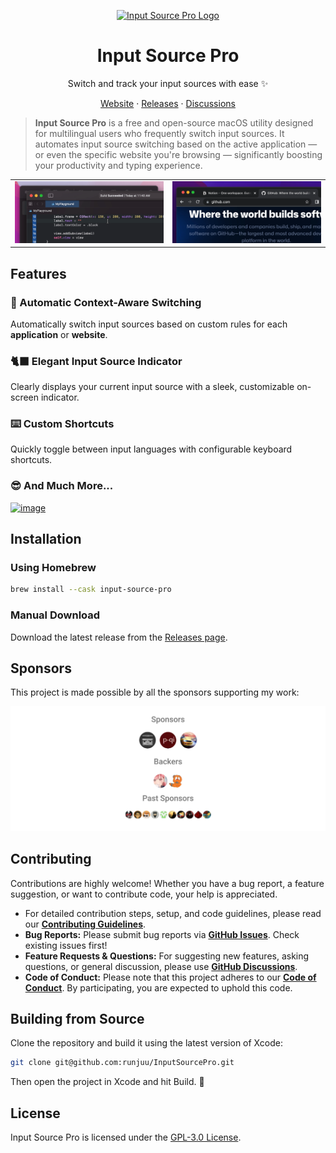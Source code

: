 <p align="center">
    <a href="https://inputsource.pro" target="_blank">
        <img height="200" src="https://inputsource.pro/img/app-icon.png" alt="Input Source Pro Logo">
    </a>
</p>

<h1 align="center">Input Source Pro</h1>

<p align="center">Switch and track your input sources with ease ✨</p>

<p align="center">
    <a href="https://inputsource.pro" target="_blank">Website</a> ·
    <a href="https://inputsource.pro/changelog" target="_blank">Releases</a> ·
    <a href="https://github.com/runjuu/InputSourcePro/discussions">Discussions</a>
</p>

> **Input Source Pro** is a free and open-source macOS utility designed for multilingual users who frequently switch input sources. It automates input source switching based on the active application — or even the specific website you're browsing — significantly boosting your productivity and typing experience.

<table>
    <tr>
        <td>
            <a href="https://inputsource.pro">
                <img src="./imgs/switch-keyboard-base-on-app.gif"  alt="Switch Keyboard Based on App" width="100%">
            </a>
        </td>
        <td>
            <a href="https://inputsource.pro">
                <img src="./imgs/switch-keyboard-base-on-browser.gif"  alt="Switch Keyboard Based on Browser" width="100%">
            </a>
        </td>
    </tr>
</table>

## Features
### 🥷 Automatic Context-Aware Switching
Automatically switch input sources based on custom rules for each **application** or **website**.

### 🐈‍⬛ Elegant Input Source Indicator
Clearly displays your current input source with a sleek, customizable on-screen indicator.

### ⌨️ Custom Shortcuts
Quickly toggle between input languages with configurable keyboard shortcuts.

### 😎 And Much More...

<a href="https://inputsource.pro">
    <img width="892" alt="image" src="https://github.com/user-attachments/assets/351e2ac9-27d8-402e-8739-21c3f604a3c1" />
</a>


## Installation

### Using Homebrew

```bash
brew install --cask input-source-pro
```

### Manual Download
Download the latest release from the [Releases page](https://inputsource.pro/changelog).

## Sponsors

This project is made possible by all the sponsors supporting my work:

<p align="center">
  <a href="https://github.com/sponsors/runjuu">
    <img src="https://github.com/runjuu/runjuu/raw/refs/heads/main/sponsorkit/sponsors.svg" alt="Logos from Sponsors" />
  </a>
</p>

## Contributing

Contributions are highly welcome! Whether you have a bug report, a feature suggestion, or want to contribute code, your help is appreciated.

* For detailed contribution steps, setup, and code guidelines, please read our [**Contributing Guidelines**](CONTRIBUTING.md).
* **Bug Reports:** Please submit bug reports via [**GitHub Issues**](https://github.com/runjuu/InputSourcePro/issues). Check existing issues first!
* **Feature Requests & Questions:** For suggesting new features, asking questions, or general discussion, please use [**GitHub Discussions**](https://github.com/runjuu/InputSourcePro/discussions).
* **Code of Conduct:** Please note that this project adheres to our [**Code of Conduct**](CODE_OF_CONDUCT.md). By participating, you are expected to uphold this code.

## Building from Source
Clone the repository and build it using the latest version of Xcode:

```bash
git clone git@github.com:runjuu/InputSourcePro.git
```

Then open the project in Xcode and hit Build. 🍻

## License
Input Source Pro is licensed under the [GPL-3.0 License](LICENSE).
